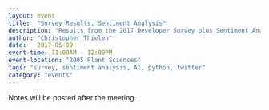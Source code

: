 ```yaml
---
layout: event
title:  "Survey Results, Sentiment Analysis"
description: "Results from the 2017 Developer Survey plus Sentiment Analysis using Python and Twitter."
author: "Christopher Thielen"
date:   2017-05-09
event-time: 11:00AM - 12:00PM
event-location: "2005 Plant Sciences"
tags: "survey, sentiment analysis, AI, python, twitter"
category: "events"
---
```


Notes will be posted after the meeting.

<!--Announcements
-
- Remember to join #appdev on slack.ucdavis.edu, appdev@ucdavis.edu mailing list, etc.
- Project listing
- Ask for audio/visual equipment (James Cubbage will bring the equipment next meeting).
- Solicited feedback on last year's survey. We will be performing another one in March.
- Subject Matter Expert call.

Angular 2 and Full Stack Typescript
-
Slides: [PDF]({{ site.baseurl }}/media/meetings/8/angular2.pdf) [PPTX]({{ site.baseurl }}/media/meetings/8/angular2.pptx)

Eli Richmond, Joshua Eilers, and David Scott gave a presentation on Angular 2, full stack Typescript, and Docker on AWS.

Miscellaneous
=
There were **18 individuals in attendance**.-->
